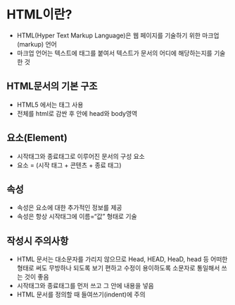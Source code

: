 # HTML이란?
- HTML(Hyper Text Markup Language)은 웹 페이지를 기술하기 위한 마크업(markup) 언어
- 마크업 언어는 텍스트에 태그를 붙여서 텍스트가 문서의 어디에 해당하는지를 기술한 것

## HTML문서의 기본 구조
- HTML5 에서는 <!DOCTYPE HTML> 태그 사용
- 전체를 html로 감싼 후 안에 head와 body영역


## 요소(Element)
- 시작태그와 종료태그로 이루어진 문서의 구성 요소
- 요소 = (시작 태그 + 콘텐츠 + 종료 태그)

## 속성
- 속성은 요소에 대한 추가적인 정보를 제공
- 속성은 항상 시작태그에  이름=“값” 형태로 기술

## 작성시 주의사항
- HTML 문서는 대소문자를 가리지 않으므로 Head, HEAD, HeaD, head 등 어떠한 형태로 써도 무방하나 되도록 보기 편하고 수정이 용이하도록 소문자로 통일해서 쓰는 것이 좋음
- 시작태그와 종료태그를 먼저 쓰고 그 안에 내용을 넣음
- HTML 문서를 정의할 때 들여쓰기(indent)에 주의